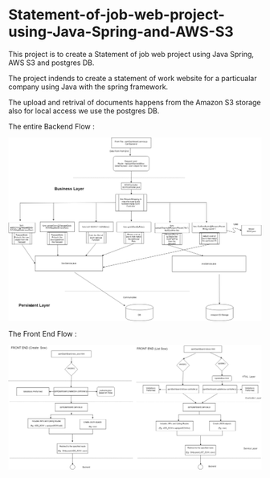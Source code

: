 # Statement-of-job-web-project-using-Java-Spring-and-AWS-S3
This project is to create a Statement of job web project using Java Spring, AWS S3 and postgres DB.

The project indends to create a statement of work website for a particualar company using Java with the spring framework.

The upload and retrival of documents happens from the Amazon S3 storage also for local access we use the postgres DB.



 The entire Backend Flow :
 
![Alt text](https://github.com/akashsrikanth2310/Statement-of-work-web-project-using-Java-Spring-and-AWS-S3/blob/master/Architecture%20Diagrams/Backend%20Flow.png)



The Front End Flow :

![Alt text](https://github.com/akashsrikanth2310/Statement-of-work-web-project-using-Java-Spring-and-AWS-S3/blob/master/Architecture%20Diagrams/frontend_main.png)

